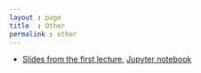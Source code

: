```yaml
---
layout : page
title  : Other
permalink : other
---
```


- [Slides from the first
  lecture]({{site.baseurl}}/assets/slides/intro/main.pdf), [Jupyter
  notebook](https://github.com/drvinceknight/cfm/blob/master/docs/assets/slides/intro/nbs/main.ipynb)

